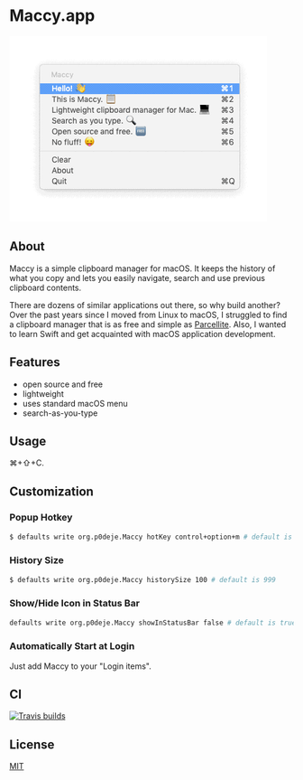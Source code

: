 # Maccy.app

![Maccy.app](Maccy/Assets.xcassets/Demo.dataset/demo.gif)

## About

Maccy is a simple clipboard manager for macOS. It keeps the history of what you copy
and lets you easily navigate, search and use previous clipboard contents.

There are dozens of similar applications out there, so why build another?
Over the past years since I moved from Linux to macOS, I struggled to find
a clipboard manager that is as free and simple as [Parcellite](http://parcellite.sourceforge.net).
Also, I wanted to learn Swift and get acquainted with macOS application development.

## Features

* open source and free
* lightweight
* uses standard macOS menu
* search-as-you-type

## Usage

⌘+⇧+C.

## Customization

### Popup Hotkey

```bash
$ defaults write org.p0deje.Maccy hotKey control+option+m # default is command+shift+c
```

### History Size

```bash
$ defaults write org.p0deje.Maccy historySize 100 # default is 999
```

### Show/Hide Icon in Status Bar

```bash
defaults write org.p0deje.Maccy showInStatusBar false # default is true
```

### Automatically Start at Login

Just add Maccy to your "Login items".

## CI

[![Travis builds](https://travis-ci.org/p0deje/Maccy.svg?branch=master)](https://travis-ci.org/p0deje/Maccy)

## License

[MIT](./LICENSE)
